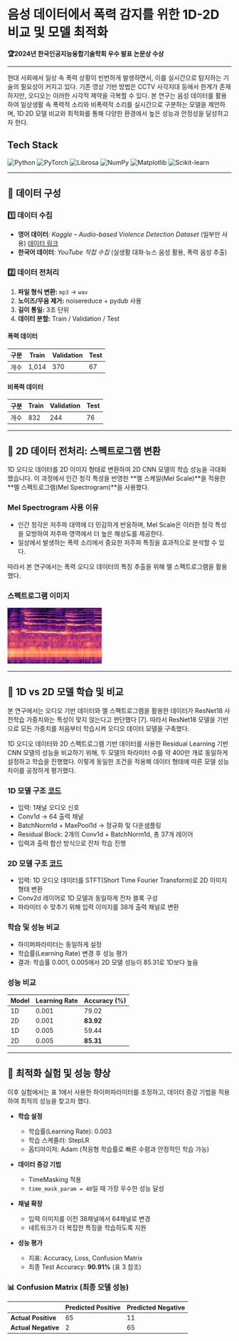 # 음성 데이터에서 폭력 감지를 위한 1D-2D 비교 및 모델 최적화

**🏆2024년 한국인공지능융합기술학회 우수 발표 논문상 수상**

---

현대 사회에서 일상 속 폭력 상황이 빈번하게 발생하면서, 이를 실시간으로 탐지하는 기술의 필요성이 커지고 있다. 기존 영상 기반 방법은 CCTV 사각지대 등에서 한계가 존재하지만, 오디오는 이러한 시각적 제약을 극복할 수 있다.
본 연구는 음성 데이터를 활용하여 일상생활 속 폭력적 소리와 비폭력적 소리를 실시간으로 구분하는 모델을 제안하며,
1D·2D 모델 비교와 최적화를 통해 다양한 환경에서 높은 성능과 안정성을 달성하고자 한다.

## Tech Stack

![Python](https://img.shields.io/badge/Python-3776AB?style=for-the-badge&logo=python&logoColor=white) ![PyTorch](https://img.shields.io/badge/PyTorch-EE4C2C?style=for-the-badge&logo=pytorch&logoColor=white) ![Librosa](https://img.shields.io/badge/Librosa-000000?style=for-the-badge&logo=python&logoColor=white) ![NumPy](https://img.shields.io/badge/NumPy-013243?style=for-the-badge&logo=numpy&logoColor=white) ![Matplotlib](https://img.shields.io/badge/Matplotlib-11557C?style=for-the-badge&logo=matplotlib&logoColor=white) ![Scikit-learn](https://img.shields.io/badge/scikit--learn-F7931E?style=for-the-badge&logo=scikit-learn&logoColor=white)

---

## 📰 데이터 구성


### 1️⃣ 데이터 수집
- **영어 데이터**: *Kaggle – Audio-based Violence Detection Dataset* (일부만 사용)    [데이터 링크](http://kaggle.com/datasets/fangfangz/audio-based-violence-detection-dataset)
- **한국어 데이터**: *YouTube 직접 수집* (실생활 대화·뉴스 음성 활용, 폭력 음성 추출)

### 2️⃣ 데이터 전처리
1. **파일 형식 변환:** `mp3` → `wav`  
2. **노이즈/무음 제거:** noisereduce + pydub 사용  
3. **길이 통일:** 3초 단위  
4. **데이터 분할:** Train / Validation / Test

#### 폭력 데이터
| 구분 | Train | Validation | Test |
|------|-------|------------|------|
| 개수 | 1,014 | 370        | 67   |

#### 비폭력 데이터
| 구분 | Train | Validation | Test |
|------|-------|------------|------|
| 개수 | 832   | 244        | 76   |

---

## 📰 2D 데이터 전처리: 스펙트로그램 변환

1D 오디오 데이터를 2D 이미지 형태로 변환하여 2D CNN 모델의 학습 성능을 극대화했습니다. 이 과정에서 인간 청각 특성을 반영한 **멜 스케일(Mel Scale)**을 적용한 **멜 스펙트로그램(Mel Spectrogram)**을 사용했다.

### Mel Spectrogram 사용 이유
- 인간 청각은 저주파 대역에 더 민감하게 반응하며, Mel Scale은 이러한 청각 특성을 모방하여 저주파 영역에서 더 높은 해상도를 제공한다.
- 일상에서 발생하는 폭력 소리에서 중요한 저주파 특징을 효과적으로 분석할 수 있다.

따라서 본 연구에서는 폭력 오디오 데이터의 특징 추출을 위해 멜 스펙트로그램을 활용했다.

### 스펙트로그램 이미지
![Mel Spectrogram 예시](spectrogram.PNG)

---

## 📰 1D vs 2D 모델 학습 및 비교

본 연구에서는 오디오 기반 데이터와 멜 스펙트로그램을 활용한 데이터가 ResNet18 사전학습 가중치와는 특성이 맞지 않는다고 판단했다 [7]. 따라서 ResNet18 모델을 기반으로 모든 가중치를 처음부터 학습시켜 오디오 데이터 모델을 구축했다.

1D 오디오 데이터와 2D 스펙트로그램 기반 데이터를 사용한 Residual Learning 기반 CNN 모델의 성능을 비교하기 위해, 두 모델의 파라미터 수를 약 400만 개로 동일하게 설정하고 학습을 진행했다. 이렇게 동일한 조건을 적용해 데이터 형태에 따른 모델 성능 차이를 공정하게 평가했다.

### 1D 모델 구조 [코드](./1D_model.py)
- 입력: 1채널 오디오 신호  
- Conv1d → 64 출력 채널  
- BatchNorm1d + MaxPool1d → 정규화 및 다운샘플링  
- Residual Block: 2개의 Conv1d + BatchNorm1d, 총 37개 레이어  
- 입력과 출력 합산 방식으로 잔차 학습 진행

### 2D 모델 구조 [코드](./2D_model.py)
- 입력: 1D 오디오 데이터를 STFT(Short Time Fourier Transform)로 2D 이미지 형태 변환  
- Conv2d 레이어로 1D 모델과 동일하게 잔차 블록 구성  
- 파라미터 수 맞추기 위해 입력 이미지를 38개 출력 채널로 변환  

### 학습 및 성능 비교
- 하이퍼파라미터는 동일하게 설정  
- 학습률(Learning Rate) 변경 후 성능 평가  
- 결과: 학습률 0.001, 0.005에서 2D 모델 성능이 85.31로 1D보다 높음

### 성능 비교
| Model | Learning Rate | Accuracy (%) |
|-------|---------------|-------------|
| 1D    | 0.001         | 79.02       |
| 2D    | 0.001         | **83.92**   |
| 1D    | 0.005         | 59.44       |
| 2D    | 0.005         | **85.31**   |

---

## 📰 최적화 실험 및 성능 향상

이후 실험에서는 표 1에서 사용한 하이퍼파라미터를 조정하고, 데이터 증강 기법을 적용하여 최적의 성능을 찾고자 했다.

- **학습 설정**  
  - 학습률(Learning Rate): 0.003  
  - 학습 스케줄러: StepLR  
  - 옵티마이저: Adam (적응형 학습률로 빠른 수렴과 안정적인 학습 가능)

- **데이터 증강 기법**  
  - TimeMasking 적용  
  - `time_mask_param = 40`일 때 가장 우수한 성능 달성

- **채널 확장**  
  - 입력 이미지를 이전 38채널에서 64채널로 변경  
  - 네트워크가 더 복잡한 특징을 학습하도록 지원

- **성능 평가**  
  - 지표: Accuracy, Loss, Confusion Matrix  
  - 최종 Test Accuracy: **90.91%** (표 3 참조)

### 📊 Confusion Matrix (최종 모델 성능)

|               | **Predicted Positive** | **Predicted Negative** |
|----------------|-------------------------|-------------------------|
| **Actual Positive** | 65 | 11 |
| **Actual Negative** | 2  | 65 |
